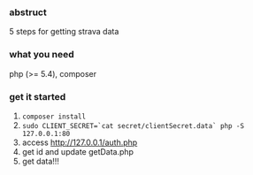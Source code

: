 ### abstruct
5 steps for getting strava data

### what you need
php (>= 5.4), composer

### get it started
1. ```composer install```
2. ```sudo CLIENT_SECRET=`cat secret/clientSecret.data` php -S 127.0.0.1:80```
3. access http://127.0.0.1/auth.php
4. get id and update getData.php
5. get data!!!
